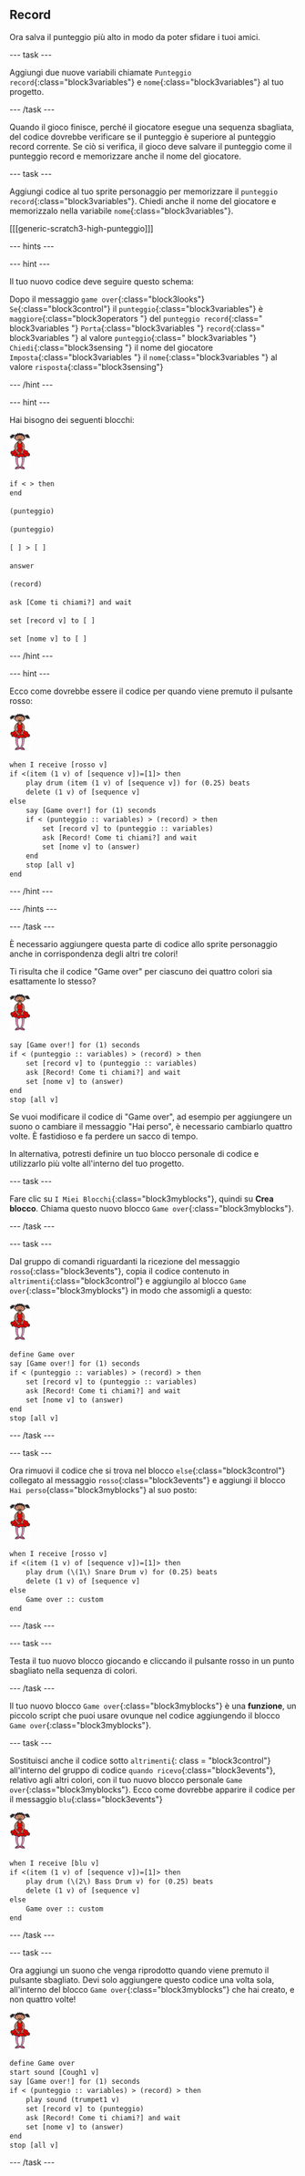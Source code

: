 ## Record

Ora salva il punteggio più alto in modo da poter sfidare i tuoi amici.

--- task ---

Aggiungi due nuove variabili chiamate `Punteggio record`{:class="block3variables"} e `nome`{:class="block3variables"} al tuo progetto.

--- /task ---

Quando il gioco finisce, perché il giocatore esegue una sequenza sbagliata, del codice dovrebbe verificare se il punteggio è superiore al punteggio record corrente. Se ciò si verifica, il gioco deve salvare il punteggio come il punteggio record e memorizzare anche il nome del giocatore.

--- task ---

Aggiungi codice al tuo sprite personaggio per memorizzare il `punteggio record`{:class="block3variables"}. Chiedi anche il nome del giocatore e memorizzalo nella variabile `nome`{:class="block3variables"}.

[[[generic-scratch3-high-punteggio]]]

--- hints ---

--- hint ---

Il tuo nuovo codice deve seguire questo schema:

Dopo il messaggio `game over`{:class="block3looks"} `Se`{:class="block3control"} il `punteggio`{:class="block3variables"} è `maggiore`{:class="block3operators "} del `punteggio record`{:class=" block3variables "} `Porta`{:class="block3variables "} `record`{:class=" block3variables "} al valore `punteggio`{:class=" block3variables "} `Chiedi`{:class="block3sensing "} il nome del giocatore `Imposta`{:class="block3variables "} il `nome`{:class="block3variables "} al valore `risposta`{:class="block3sensing"}

--- /hint ---

--- hint ---

Hai bisogno dei seguenti blocchi:

![ballerina](images/ballerina.png)

```blocks3
if < > then
end

(punteggio)

(punteggio)

[ ] > [ ]

answer

(record)

ask [Come ti chiami?] and wait

set [record v] to [ ] 

set [nome v] to [ ] 
```

--- /hint ---

--- hint ---

Ecco come dovrebbe essere il codice per quando viene premuto il pulsante rosso:

![ballerina](images/ballerina.png)

```blocks3
when I receive [rosso v]
if <(item (1 v) of [sequence v])=[1]> then
	play drum (item (1 v) of [sequence v]) for (0.25) beats
	delete (1 v) of [sequence v]
else
	say [Game over!] for (1) seconds
	if < (punteggio :: variables) > (record) > then
		set [record v] to (punteggio :: variables)
		ask [Record! Come ti chiami?] and wait
		set [nome v] to (answer)
	end
	stop [all v]
end
```

--- /hint ---

--- /hints ---

--- /task ---

È necessario aggiungere questa parte di codice allo sprite personaggio anche in corrispondenza degli altri tre colori!

Ti risulta che il codice "Game over" per ciascuno dei quattro colori sia esattamente lo stesso?

![ballerina](images/ballerina.png)

```blocks3
say [Game over!] for (1) seconds
if < (punteggio :: variables) > (record) > then
	set [record v] to (punteggio :: variables)
	ask [Record! Come ti chiami?] and wait
	set [nome v] to (answer)
end
stop [all v]
```

Se vuoi modificare il codice di "Game over", ad esempio per aggiungere un suono o cambiare il messaggio "Hai perso", è necessario cambiarlo quattro volte. È fastidioso e fa perdere un sacco di tempo.

In alternativa, potresti definire un tuo blocco personale di codice e utilizzarlo più volte all'interno del tuo progetto.

--- task ---

Fare clic su `I Miei Blocchi`{:class="block3myblocks"}, quindi su **Crea blocco**. Chiama questo nuovo blocco `Game over`{:class="block3myblocks"}.

--- /task ---

--- task ---

Dal gruppo di comandi riguardanti la ricezione del messaggio `rosso`{:class="block3events"}, copia il codice contenuto in `altrimenti`{:class="block3control"} e aggiungilo al blocco `Game over`{:class="block3myblocks"} in modo che assomigli a questo:

![ballerina](images/ballerina.png)

```blocks3
define Game over
say [Game over!] for (1) seconds
if < (punteggio :: variables) > (record) > then
	set [record v] to (punteggio :: variables)
	ask [Record! Come ti chiami?] and wait
	set [nome v] to (answer)
end
stop [all v]
```

--- /task ---

--- task ---

Ora rimuovi il codice che si trova nel blocco `else`{:class="block3control"} collegato al messaggio `rosso`{:class="block3events"} e aggiungi il blocco `Hai perso`{class="block3myblocks"} al suo posto:

![ballerina](images/ballerina.png)

```blocks3
when I receive [rosso v]
if <(item (1 v) of [sequence v])=[1]> then
	play drum (\(1\) Snare Drum v) for (0.25) beats
	delete (1 v) of [sequence v]
else
	Game over :: custom
end
```

--- /task ---

--- task ---

Testa il tuo nuovo blocco giocando e cliccando il pulsante rosso in un punto sbagliato nella sequenza di colori.

--- /task ---

Il tuo nuovo blocco `Game over`{:class="block3myblocks"} è una **funzione**, un piccolo script che puoi usare ovunque nel codice aggiungendo il blocco `Game over`{:class="block3myblocks"}.

--- task ---

Sostituisci anche il codice sotto `altrimenti`{: class = "block3control"} all'interno del gruppo di codice `quando ricevo`{:class="block3events"}, relativo agli altri colori, con il tuo nuovo blocco personale `Game over`{:class="block3myblocks"}. Ecco come dovrebbe apparire il codice per il messaggio `blu`{:class="block3events"}

![ballerina](images/ballerina.png)

```blocks3
when I receive [blu v]
if <(item (1 v) of [sequence v])=[1]> then
	play drum (\(2\) Bass Drum v) for (0.25) beats
	delete (1 v) of [sequence v]
else
	Game over :: custom
end
```

--- /task ---

--- task ---

Ora aggiungi un suono che venga riprodotto quando viene premuto il pulsante sbagliato. Devi solo aggiungere questo codice una volta sola, all'interno del blocco `Game over`{:class="block3myblocks"} che hai creato, e non quattro volte!

![ballerina](images/ballerina.png)

```blocks3
define Game over
start sound [Cough1 v]
say [Game over!] for (1) seconds
if < (punteggio :: variables) > (record) > then
	play sound (trumpet1 v)
	set [record v] to (punteggio)
	ask [Record! Come ti chiami?] and wait
	set [nome v] to (answer)
end
stop [all v]
```

--- /task ---